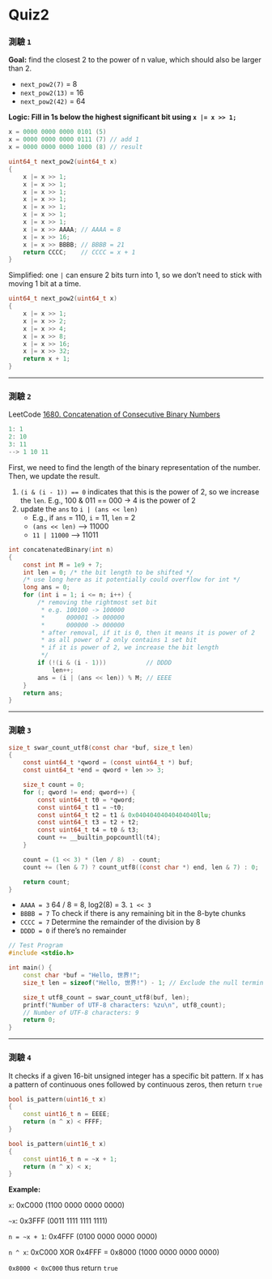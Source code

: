 # Quiz2

### **測驗 `1`**

**Goal:** find the closest 2 to the power of n value, which should also be larger than 2.

- `next_pow2(7)` = 8
- `next_pow2(13)` = 16
- `next_pow2(42)` = 64

**Logic: Fill in 1s below the highest significant bit using `x |= x >> 1;`**

```c
x = 0000 0000 0000 0101 (5)
x = 0000 0000 0000 0111 (7) // add 1
x = 0000 0000 0000 1000 (8) // result
```

```c
uint64_t next_pow2(uint64_t x)
{
    x |= x >> 1;
    x |= x >> 1;
    x |= x >> 1;
    x |= x >> 1;
    x |= x >> 1;
    x |= x >> 1;
    x |= x >> 1;
    x |= x >> AAAA; // AAAA = 8
    x |= x >> 16;
    x |= x >> BBBB; // BBBB = 21
    return CCCC;    // CCCC = x + 1
}
```

Simplified: one `|` can ensure 2 bits turn into 1, so we don’t need to stick with moving 1 bit at a time.

```c
uint64_t next_pow2(uint64_t x)
{
    x |= x >> 1;
    x |= x >> 2;
    x |= x >> 4;
    x |= x >> 8;
    x |= x >> 16;
    x |= x >> 32;
    return x + 1;
}
```

---

### **測驗 `2`**

LeetCode [1680. Concatenation of Consecutive Binary Numbers](https://leetcode.com/problems/concatenation-of-consecutive-binary-numbers/)

```c
1: 1
2: 10
3: 11
--> 1 10 11
```

First, we need to find the length of the binary representation of the number. Then, we update the result.

1. `(i & (i - 1)) == 0` indicates that this is the power of 2, so we increase the `len`. E.g., 100 & 011 == 000 → 4 is the power of 2
2. update the `ans` to `i | (ans << len)` 
    - E.g., if `ans` = 110, `i` = 11, `len` = 2
    - `(ans << len)` —> 11000
    - `11 | 11000` —> 11011

```c
int concatenatedBinary(int n)
{
    const int M = 1e9 + 7;
    int len = 0; /* the bit length to be shifted */
    /* use long here as it potentially could overflow for int */
    long ans = 0;
    for (int i = 1; i <= n; i++) {
        /* removing the rightmost set bit
         * e.g. 100100 -> 100000
         *      000001 -> 000000
         *      000000 -> 000000
         * after removal, if it is 0, then it means it is power of 2
         * as all power of 2 only contains 1 set bit
         * if it is power of 2, we increase the bit length
         */
        if (!(i & (i - 1)))           // DDDD
            len++;
        ans = (i | (ans << len)) % M; // EEEE
    }
    return ans;
}
```

---

### **測驗 `3`**

```c
size_t swar_count_utf8(const char *buf, size_t len)
{
    const uint64_t *qword = (const uint64_t *) buf;
    const uint64_t *end = qword + len >> 3;

    size_t count = 0;
    for (; qword != end; qword++) {
        const uint64_t t0 = *qword;
        const uint64_t t1 = ~t0;
        const uint64_t t2 = t1 & 0x04040404040404040llu;
        const uint64_t t3 = t2 + t2;
        const uint64_t t4 = t0 & t3;
        count += __builtin_popcountll(t4);
    }

    count = (1 << 3) * (len / 8)  - count;
    count += (len & 7) ? count_utf8((const char *) end, len & 7) : 0;

    return count;
}
```

- `AAAA = 3` 64  / 8 = 8, log2(8) = 3. `1 << 3`
- `BBBB = 7` To check if there is any remaining bit in the 8-byte chunks
- `CCCC = 7` Determine the remainder of the division by 8
- `DDDD = 0` if there’s no remainder

```cpp
// Test Program
#include <stdio.h>

int main() {
    const char *buf = "Hello, 世界!";
    size_t len = sizeof("Hello, 世界!") - 1; // Exclude the null terminator

    size_t utf8_count = swar_count_utf8(buf, len);
    printf("Number of UTF-8 characters: %zu\n", utf8_count);
    // Number of UTF-8 characters: 9
    return 0;
}
```

---

### **測驗 `4`**

It checks if a given 16-bit unsigned integer has a specific bit pattern. If x has a pattern of continuous ones followed by continuous zeros, then return `true`

```cpp
bool is_pattern(uint16_t x)
{
    const uint16_t n = EEEE;
    return (n ^ x) < FFFF;
}
```

```cpp
bool is_pattern(uint16_t x)
{
    const uint16_t n = ~x + 1;
    return (n ^ x) < x;
}
```

**Example:** 

`x`: 0xC000 (1100 0000 0000 0000)

`~x`:  0x3FFF (0011 1111 1111 1111)

`n = ~x + 1`: 0x4FFF (0100 0000 0000 0000)

`n ^ x`: 0xC000 XOR 0x4FFF = 0x8000 (1000 0000 0000 0000)

`0x8000 < 0xC000` thus return `true`
